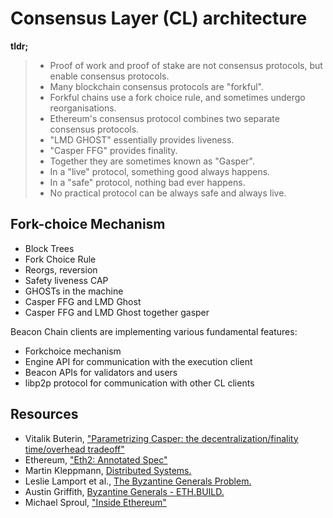 # Consensus Layer (CL) architecture

**tldr;**

> - Proof of work and proof of stake are not consensus protocols, but enable consensus protocols.
> - Many blockchain consensus protocols are "forkful".
> - Forkful chains use a fork choice rule, and sometimes undergo reorganisations.
> - Ethereum's consensus protocol combines two separate consensus protocols.
> - "LMD GHOST" essentially provides liveness.
> - "Casper FFG" provides finality.
> - Together they are sometimes known as "Gasper".
> - In a "live" protocol, something good always happens.
> - In a "safe" protocol, nothing bad ever happens.
> - No practical protocol can be always safe and always live.

## Fork-choice Mechanism

- Block Trees
- Fork Choice Rule
- Reorgs, reversion
- Safety liveness CAP
- GHOSTs in the machine
- Casper FFG and LMD Ghost
- Casper FFG and LMD Ghost together gasper




Beacon Chain clients are implementing various fundamental features: 

- Forkchoice mechanism 
- Engine API for communication with the execution client
- Beacon APIs for validators and users
- libp2p protocol for communication with other CL clients

## Resources

- Vitalik Buterin, ["Parametrizing Casper: the decentralization/finality time/overhead tradeoff"](https://medium.com/@VitalikButerin/parametrizing-casper-the-decentralization-finality-time-overhead-tradeoff-3f2011672735)
- Ethereum, ["Eth2: Annotated Spec"](https://github.com/ethereum/annotated-spec)
- Martin Kleppmann, [Distributed Systems.](https://www.youtube.com/playlist?list=PLeKd45zvjcDFUEv_ohr_HdUFe97RItdiB)
- Leslie Lamport et al., [The Byzantine Generals Problem.](https://lamport.azurewebsites.net/pubs/byz.pdf)
- Austin Griffith, [Byzantine Generals - ETH.BUILD.](https://www.youtube.com/watch?v=c7yvOlwBPoQ)
- Michael Sproul, ["Inside Ethereum"](https://www.youtube.com/watch?v=LviEOQD9e8c) 
